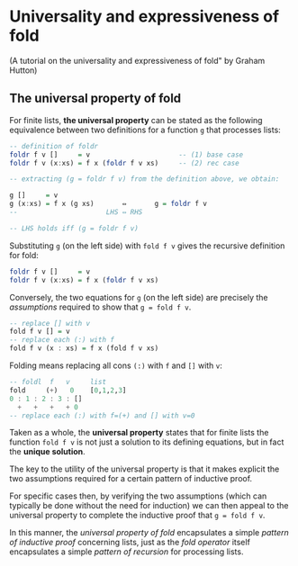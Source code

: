 # Universality and expressiveness of fold

(A tutorial on the universality and expressiveness of fold" by Graham Hutton)


## The universal property of fold

For finite lists, **the universal property** can be stated as the following equivalence between two definitions for a function `g` that processes lists:

```haskell
-- definition of foldr
foldr f v []     = v                      -- (1) base case
foldr f v (x:xs) = f x (foldr f v xs)     -- (2) rec case

-- extracting (g = foldr f v) from the definition above, we obtain:

g []     = v
g (x:xs) = f x (g xs)       ⇔       g = foldr f v
--                      LHS ⇔ RHS

-- LHS holds iff (g = foldr f v)
```

Substituting `g` (on the left side) with `fold f v`  gives the recursive definition for fold:

```haskell
foldr f v []     = v
foldr f v (x:xs) = f x (foldr f v xs)
```

Conversely, the two equations for `g` (on the left side) are precisely the *assumptions* required to show that `g = fold f v`.


```haskell
-- replace [] with v
fold f v [] = v
-- replace each (:) with f
fold f v (x : xs) = f x (fold f v xs)
```

Folding means replacing all cons `(:)` with `f` and `[]` with `v`:

```haskell
-- foldl  f   v     list
fold     (+)   0    [0,1,2,3]
0 : 1 : 2 : 3 : []
  +   +   +   + 0
-- replace each (:) with f=(+) and [] with v=0
```

Taken as a whole, the **universal property** states that for finite lists the function `fold f v` is not just a solution to its defining equations, but in fact the **unique solution**.

The key to the utility of the universal property is that it makes explicit the two assumptions required for a certain pattern of inductive proof.

For specific cases then, by verifying the two assumptions (which can typically be done without the need for induction) we can then appeal to the universal property to complete the inductive proof that `g = fold f v`.

In this manner, the *universal property of fold* encapsulates a simple *pattern of inductive proof* concerning lists, just as the *fold operator* itself encapsulates a simple *pattern of recursion* for processing lists.

